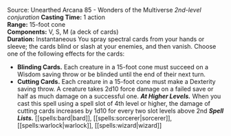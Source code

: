 Source: Unearthed Arcana 85 - Wonders of the Multiverse
*2nd-level conjuration*
**Casting Time:** 1 action  
**Range:** 15-foot cone  
**Components:** V, S, M (a deck of cards)  
**Duration:** Instantaneous
You spray spectral cards from your hands or sleeve; the cards blind or slash at your enemies, and then vanish. Choose one of the following effects for the cards:
* **Blinding Cards.** Each creature in a 15-foot cone must succeed on a Wisdom saving throw or be blinded until the end of their next turn.
* **Cutting Cards.** Each creature in a 15-foot cone must make a Dexterity saving throw. A creature takes 2d10 force damage on a failed save or half as much damage on a successful one.
***At Higher Levels.*** When you cast this spell using a spell slot of 4th level or higher, the damage of cutting cards increases by 1d10 for every two slot levels above 2nd
***Spell Lists.*** [[spells:bard|bard]], [[spells:sorcerer|sorcerer]], [[spells:warlock|warlock]], [[spells:wizard|wizard]]